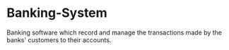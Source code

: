 # Banking-System
Banking software which record and manage the transactions made by the banks' customers to their accounts.
